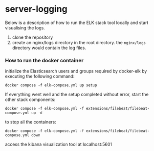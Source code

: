 # server-logging

Below is a description of how to run the ELK stack tool locally and start visualising the logs.

1. clone the repository
2. create an nginx/logs directory in the root directory. the `nginx/logs` directory would contain the log files.

### How to run the docker container
initialize the Elasticsearch users and groups required by docker-elk by executing the following command:
```
docker compose -f elk-compose.yml up setup
```

If everything went well and the setup completed without error, start the other stack components:
```
docker compose -f elk-compose.yml -f extensions/filebeat/filebeat-compose.yml up -d
```

to stop all the containers:
```
docker compose -f elk-compose.yml -f extensions/filebeat/filebeat-compose.yml down
```

access the kibana visualization tool at localhost:5601
